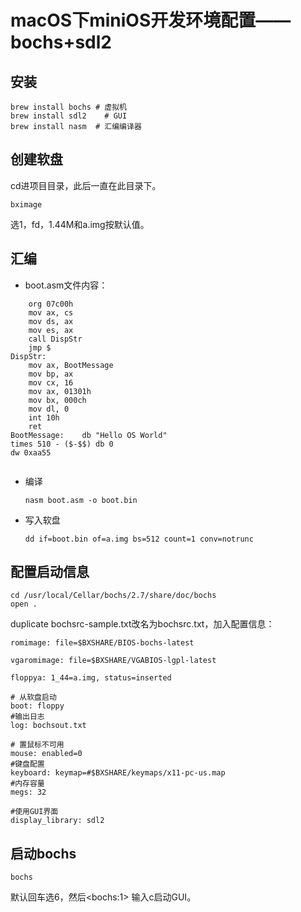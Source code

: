 # macOS下miniOS开发环境配置——bochs+sdl2



## 安装

```shell
brew install bochs # 虚拟机
brew install sdl2	 # GUI
brew install nasm  # 汇编编译器 
```



## 创建软盘

cd进项目目录，此后一直在此目录下。

```shell
bximage
```



选1，fd，1.44M和a.img按默认值。



## 汇编

- boot.asm文件内容：

```assembly
	org 07c00h
	mov ax, cs
	mov ds, ax
	mov es, ax
	call DispStr
	jmp $
DispStr:
	mov ax, BootMessage
	mov bp, ax
	mov cx, 16
	mov ax, 01301h
	mov bx, 000ch
	mov dl, 0
	int 10h
	ret
BootMessage:	db "Hello OS World"
times 510 - ($-$$) db 0
dw 0xaa55


```



- 编译

  ```shell
  nasm boot.asm -o boot.bin
  ```

  

- 写入软盘

  ```shell
  dd if=boot.bin of=a.img bs=512 count=1 conv=notrunc
  ```

  

## 配置启动信息

```shell
cd /usr/local/Cellar/bochs/2.7/share/doc/bochs
open .
```

duplicate bochsrc-sample.txt改名为bochsrc.txt，加入配置信息：

```
romimage: file=$BXSHARE/BIOS-bochs-latest 

vgaromimage: file=$BXSHARE/VGABIOS-lgpl-latest

floppya: 1_44=a.img, status=inserted

# 从软盘启动
boot: floppy
#输出日志
log: bochsout.txt

# 置鼠标不可用
mouse: enabled=0
#键盘配置
keyboard: keymap=#$BXSHARE/keymaps/x11-pc-us.map
#内存容量
megs: 32

#使用GUI界面
display_library: sdl2
```



## 启动bochs

```shell
bochs
```

默认回车选6，然后\<bochs:1> 输入c启动GUI。
